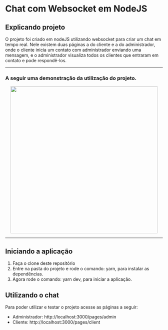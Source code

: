 # Chat com Websocket em NodeJS
## Explicando projeto
O projeto foi criado em nodeJS utilizando websocket para criar um chat em tempo real. Nele existem duas páginas a do cliente e a do administrador, onde o cliente inicia um contato com administrador enviando uma mensagem, e o administrador visualiza todos os clientes que entraram em contato e pode respondê-los.

---
### A seguir uma demonstração da utilização do projeto.
<p align="center">
  <img src="https://media.giphy.com/media/Pgz7BqfH5A8oHS8T5T/giphy.gif" width="470"  />
</p>

---
## Iniciando a aplicação
1. Faça o clone deste repositório
2. Entre na pasta do projeto e rode o comando: yarn, para instalar as dependências.
3. Agora rode o comando: yarn dev, para iniciar a aplicação.



## Utilizando o chat
Para poder utilizar e testar o projeto acesse as páginas a seguir:
- Administrador: http://localhost:3000/pages/admin
- Cliente: http://localhost:3000/pages/client


